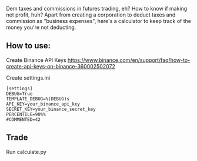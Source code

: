 Dem taxes and commissions in futures trading, eh? How to know if making net profit, huh? Apart from creating a corporation to deduct taxes and commission as "business expenses", here's a calculator to keep track of the money you're not deducting.

## How to use:
Create Binance API Keys
https://www.binance.com/en/support/faq/how-to-create-api-keys-on-binance-360002502072

Create settings.ini
```
[settings]
DEBUG=True
TEMPLATE_DEBUG=%(DEBUG)s
API_KEY=your_binance_api_key
SECRET_KEY=your_binance_secret_key
PERCENTILE=90%%
#COMMENTED=42
```
## Trade

Run calculate.py
